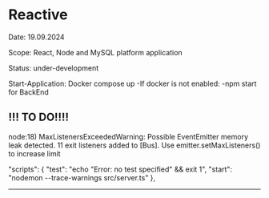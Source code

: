 # Reactive

Date: 19.09.2024

Scope: React, Node and MySQL platform application

Status: under-development

Start-Application: Docker compose up
-If docker is not enabled:
-npm start for BackEnd

## !!! TO DO!!!!

node:18) MaxListenersExceededWarning: Possible EventEmitter memory leak detected. 11 exit listeners added to [Bus]. Use emitter.setMaxListeners() to increase limit

"scripts": {
"test": "echo \"Error: no test specified\" && exit 1",
"start": "nodemon --trace-warnings src/server.ts"
},

---
